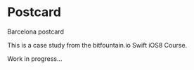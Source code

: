 Postcard
========

Barcelona postcard

This is a case study from the bitfountain.io Swift iOS8 Course.

Work in progress...
